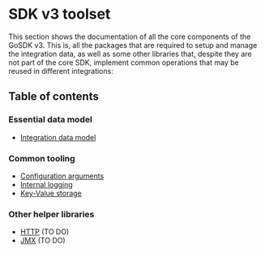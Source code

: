 # SDK v3 toolset

This section shows the documentation of all the core components of the GoSDK v3. This is, all the packages that are
required to setup and manage the integration data, as well as some other libraries that, despite they are not part
of the core SDK, implement common operations that may be reused in different integrations:

## Table of contents

### Essential data model 
* [Integration data model](integration.md)

### Common tooling

* [Configuration arguments](args.md)
* [Internal logging](log.md)
* [Key-Value storage](persist.md)

### Other helper libraries

* [HTTP]() (TO DO) 
* [JMX]() (TO DO)
